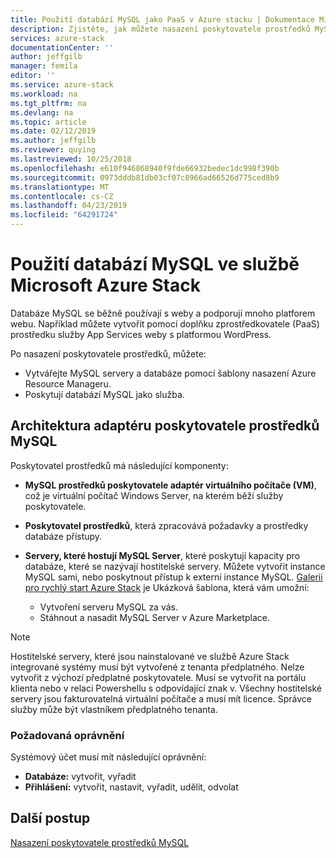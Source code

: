 ```yaml
---
title: Použití databází MySQL jako PaaS v Azure stacku | Dokumentace Microsoftu
description: Zjistěte, jak můžete nasazení poskytovatele prostředků MySQL a poskytují databází MySQL jako služba v Azure stacku.
services: azure-stack
documentationCenter: ''
author: jeffgilb
manager: femila
editor: ''
ms.service: azure-stack
ms.workload: na
ms.tgt_pltfrm: na
ms.devlang: na
ms.topic: article
ms.date: 02/12/2019
ms.author: jeffgilb
ms.reviewer: quying
ms.lastreviewed: 10/25/2018
ms.openlocfilehash: e610f946868940f9fde66932bedec1dc998f390b
ms.sourcegitcommit: 0973dddb81db03cf07c8966ad66526d775ced8b9
ms.translationtype: MT
ms.contentlocale: cs-CZ
ms.lasthandoff: 04/23/2019
ms.locfileid: "64291724"
---
```

# <a name="use-mysql-databases-on-microsoft-azure-stack"></a>Použití databází MySQL ve službě Microsoft Azure Stack

Databáze MySQL se běžně používají s weby a podporují mnoho platforem webu. Například můžete vytvořit pomocí doplňku zprostředkovatele (PaaS) prostředku služby App Services weby s platformou WordPress.

Po nasazení poskytovatele prostředků, můžete:

* Vytvářejte MySQL servery a databáze pomocí šablony nasazení Azure Resource Manageru.
* Poskytují databází MySQL jako služba.  

## <a name="mysql-resource-provider-adapter-architecture"></a>Architektura adaptéru poskytovatele prostředků MySQL

Poskytovatel prostředků má následující komponenty:

* **MySQL prostředků poskytovatele adaptér virtuálního počítače (VM)**, což je virtuální počítač Windows Server, na kterém běží služby poskytovatele.
* **Poskytovatel prostředků**, která zpracovává požadavky a prostředky databáze přístupy.
* **Servery, které hostují MySQL Server**, které poskytují kapacity pro databáze, které se nazývají hostitelské servery. Můžete vytvořit instance MySQL sami, nebo poskytnout přístup k externí instance MySQL. [Galerii pro rychlý start Azure Stack](https://github.com/Azure/AzureStack-QuickStart-Templates/tree/master/mysql-standalone-server-windows) je Ukázková šablona, která vám umožní:

  * Vytvoření serveru MySQL za vás.
  * Stáhnout a nasadit MySQL Server v Azure Marketplace.

> [!NOTE]
> Hostitelské servery, které jsou nainstalované ve službě Azure Stack integrované systémy musí být vytvořené z tenanta předplatného. Nelze vytvořit z výchozí předplatné poskytovatele. Musí se vytvořit na portálu klienta nebo v relaci Powershellu s odpovídající znak v. Všechny hostitelské servery jsou fakturovatelná virtuální počítače a musí mít licence. Správce služby může být vlastníkem předplatného tenanta.

### <a name="required-privileges"></a>Požadovaná oprávnění

Systémový účet musí mít následující oprávnění:

* **Databáze:** vytvořit, vyřadit
* **Přihlášení:** vytvořit, nastavit, vyřadit, udělit, odvolat  

## <a name="next-steps"></a>Další postup

[Nasazení poskytovatele prostředků MySQL](azure-stack-mysql-resource-provider-deploy.md)
